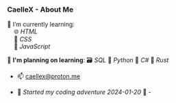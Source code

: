 ### CaelleX - About Me 
🌱 I’m currently learning: <br>
&nbsp;&nbsp;&nbsp;&nbsp;🌐 *HTML* <br>
&nbsp;&nbsp;&nbsp;&nbsp;🎨 *CSS* <br>
&nbsp;&nbsp;&nbsp;&nbsp;💾 *JavaScript*<br> 

🌱 **I'm planning on learning**:
    🗃️ *SQL*
    🐍 *Python*
    🔧 *C#*
    🦀 *Rust*
    


- 📫 caellex@proton.me

- 📅 _Started my coding adventure 2024-01-20_ 📅 -

